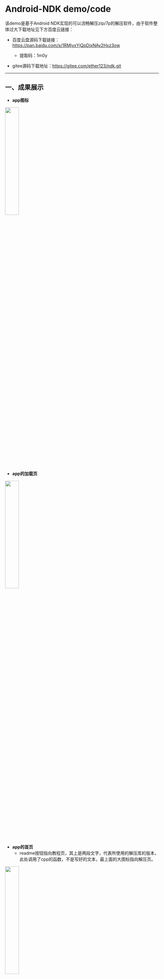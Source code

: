 # Android-NDK demo/code

该demo是基于Android NDK实现的可以流畅解压zip/7p的解压软件，由于软件整体过大下载地址见下方百度云链接：  

* 百度云盘源码下载链接：<https://pan.baidu.com/s/1RMjyxYjQpDixNAy2Hxz3ow>  
    - 提取码：1m0y    
  
* gitee源码下载地址：<https://gitee.com/ether123/ndk.git>

***

## 一、成果展示

* __app图标__  

<img src="https://github.com/Shadowmeoth/save_image/blob/master/image/show.jpg" width="30%">  

* __app的加载页__  

<img src="https://github.com/Shadowmeoth/save_image/blob/master/image/show1.jpg" width="30%">  

* __app的首页__  
    - readme按钮指向教程页，其上是两段文字，代表所使用的解压库的版本，此处调用了cpp的函数，不是写好的文本，最上面的大图标指向解压页。  

<img src="https://github.com/Shadowmeoth/save_image/blob/master/image/show2.jpg" width="30%">  

* __解压页__  
    - 从上至下，依次为：返回图标，选择解压方式，选择文件：未选择时显示none,解压路径：这里为了方便直接写好了一个路径，在android/data/com.example.ndk/files/extracted 路径下解压，本路径在安装app后就会生成。  
    - 使用方法：依次点击选择方式按钮，选择路径按钮，解压执行按钮。  

<img src="https://github.com/Shadowmeoth/save_image/blob/master/image/show3.jpg" width="30%">  
<img src="https://github.com/Shadowmeoth/save_image/blob/master/image/show4.jpg" width="30%">  

* __选择方式按钮调用本机自带的文档应用以选择压缩包__  

<img src="https://github.com/Shadowmeoth/save_image/blob/master/image/show5.jpg" width="30%">  

* __成功选择__  
    - 成功选择后，app会返回成功信息，app中所有信息均为底部弹出格式。  

<img src="https://github.com/Shadowmeoth/save_image/blob/master/image/show6.jpg" width="30%">  

* __错误选择__  
    - 如果选择的文件格式和选择的解压方式不一致，就会在cpp的代码中返回错误。  

<img src="https://github.com/Shadowmeoth/save_image/blob/master/image/show7.jpg" width="30%">  

* __解压成功__  
    - 解压成功后会给出相应提示。  

<img src="https://github.com/Shadowmeoth/save_image/blob/master/image/show8.jpg" width="30%">  

* __刚才选择的文件的解压后文件__  

<img src="https://github.com/Shadowmeoth/save_image/blob/master/image/show9.jpg" width="30%">  


## 二、部分核心代码解析

### 1、导入7z和zlib的项目

* __导入7z项目__  
1. 结构图:  
下图是本项目大致的结构图，unzip是用来解压7z文件时使用的。可以看出unzip的结构和本项目本身的一致，所以unzip就是一个项目，他被引用到了本项目中。  
![download ndk](https://github.com/Shadowmeoth/save_image/blob/master/image/7z1.png)  

2. 在app路径下的Gradie Scripts上做一系列修改：  
![download ndk](https://github.com/Shadowmeoth/save_image/blob/master/image/7z2.png)  
* build.gradie
    - 以下为导入项目的代码段：  
    ```
    dependencies {
        implementation project(':un7zip')
        implementation 'com.getkeepsafe.relinker:relinker:1.3.1'
        implementation 'androidx.appcompat:appcompat:1.1.0'
        implementation 'androidx.constraintlayout:constraintlayout:1.1.3'
        testImplementation 'junit:junit:4.12'
        androidTestImplementation 'androidx.test.ext:junit:1.1.1'
        androidTestImplementation 'androidx.test.espresso:espresso-core:3.2.0'
    }
    ```
    - 注意，其中的各种导入，并不是固定的，而是依据导入的项目中要用到什么而导入什么。而到底要导入什么，可以先在写入第一句，本次中为implementation project(':un7zip')，以及完成以下所有操作后执行一遍build,弹出的错误中就包含了需要引入的部分。  
    - 另外需要注意的是不要写错build.gradie,Gradie Scripts下会有两个build.gradie，分别是本项目的，和导入的项目的，as会在文件名后标注其作用的module,只需要改本项目的就可以了。  
* proguard-rules.pro
    - 添加导入的项目里的class, 本项目中就是`- keep class com.hzy.lib7z.** {*; }`。  
    - 注意，proguard-rules.pro也是两个，as也在文件名后做了标注，注意区分。
![download ndk](https://github.com/Shadowmeoth/save_image/blob/master/image/getin.png)  

* setting.gradie  
    - 添加要引入的项目，本项目中为`include ':app', ':un7zip'`，其中app为本项目的，un7zip就是要导入的。  
![download ndk](https://github.com/Shadowmeoth/save_image/blob/master/image/getin1.png)  

3. 至此，就可以在java代码中导入了。  
    - 并不需要导入so之类的文件，因为这些都在要导入的项目中做了，我们要做的只是import他。  
![download ndk](https://github.com/Shadowmeoth/save_image/blob/master/image/getin2.png)  

***

* __导入zlib库__  
值得注意的是，虽然在about ndk提供的资料中，生成so和使用so被放在了一起，但其实这是两个可以分开的行为，以下就用一个项目生成，另一个项目使用为例。  

1. 生成  
    - Zlib-1.2.11目录下的Android.mk：  
![download ndk](https://github.com/Shadowmeoth/save_image/blob/master/image/zlib.png)  

    - jni下的android.mk：  
![download ndk](https://github.com/Shadowmeoth/save_image/blob/master/image/zlib1.png)  
    - 这里`LOCAL_STATIC_LIBRARIES := libzlib`，定义了.a文件的名，`LOCAL_MODULE := libmyzlibtest`定义了模块的名。  
    - 因为zlib是一个在win/linux下都可用的库，所以生成时不需要zlib中的全部代码，Android.mk中写下的就是要用到的部分。  
    
    - 生成所在项目的结构:
![download ndk](https://github.com/Shadowmeoth/save_image/blob/master/image/zlib2.png)  

    - 点击之前定义好的额外工具ndk-build，就可以obj/local下生成各架构下的so文件。  
![download ndk](https://github.com/Shadowmeoth/save_image/blob/master/image/zlib3.png)  

2. 使用  
    - 将生成的so和a文件复制到本项目中的jniLibs中：  
![download ndk](https://github.com/Shadowmeoth/save_image/blob/master/image/use.png)  

    - 但是跨项目的生成有一个问题，就是生成环境要和使用环境保持一致，由于在生成时是在com.hello.zlib的项目下生成的，那么调用时，就要在这个路径下使用，而本项目的路径是com.example.ndk，所以这里就需要新建专门的路径了。  
    
    - 在对应的java文件下导入后加上如下代码段：  
    ```
    static {
        System.loadLibrary("myzlibtest");
    }
    ```
![download ndk](https://github.com/Shadowmeoth/save_image/blob/master/image/use1.png)  

    - 如果想在其他java页面上使用，只需要和7z时一样，import就好。  
![download ndk](https://github.com/Shadowmeoth/save_image/blob/master/image/use2.png)  
    
***

## 三、编写调用程序

* 调用很简单,java和cpp两边的函数命名一致就可以实现调用，以本项目中的一个函数为例，本函数是用来解压zip文件的。  

* 需要两个string变量，返回一个string变量。  

* 在JAVA端加入如下代码行：  
    ```
    public static native String unzip(String input, String output);
    ```
    
* 在cpp端加入如下代码段：  
    ```
    extern "C"
    JNIEXPORT jstring JNICALL Java_com_hello_zlib_ZlibActivity_unzip(JNIEnv* env, jobject thiz, jstring input, jstring output)
    {
        text(jstringTostring(env,input),jstringTostring(env,output));
        return input;
    }
    ```
    
* 这样，java端就实现了调用cpp函数。  

***

## 四、app交互编写

### 1、实现两秒后界面自动跳转到主页
* 可以利用LoadActivity类中的StartMainActivity()函数来实现这个功能。具体步骤如下：  

1. 在函数中定义一个TimerTask抽象类，来完成对java Timer类的时间调度，即在定义时间结束后向MainActivity类发送一条启动信息，并同时结束LoadActivity启动页从而完成自动跳转。  
```
TimerTask delaytast=new TimerTask() {
    @Override
    public void run() {
        Intent mainIntent=new Intent(LoadActivity.this,MainActivity.class);
        startActivity(mainIntent);
        LoadActivity.this.finish();
    }
};
```

2. 定义计时器并设定时间两秒后运行线程任务。  
```
Timer timer=new Timer();
timer.schedule(delaytast,2000);
```

### 2、实现界面下入下出效果
* 由anim_1.xml、anim_2.xml实现下入，anim_3.xml、anim_4.xml实现下出，两两差别不大。这里只对下入动画效果的实现做详细解释，具体如下：  

1. 首先在文件最开始利用`android:duration="250"`定义动画持续时间为250毫秒，这将作为整个动画的完成时间，四个文件保持一样。  

2. 在anim_1.xml中通过设置fromYDelta和toYDelta的值设定动画起始时 Y坐标上的位置从界面100%的位置（画面最底端）到动画结束时 Y坐标上的位置的0值（画面最顶端），完成下入的表面设置（下出则将fromYDelta设为0，toYDelta设为100%即可）。但由于此时画面只是整个平移上去遮住下面的界面，效果不太明显，所以还需要anim_2.xml文件实现辅助的动画效果。  
```
<translate
    android:fromYDelta="100%"
    android:toYDelta="0" />
```

3. 在anim_2.xml中通过fromXScale、toXScale等值调整初始X轴缩放比例、结束X轴缩放比例以及y轴的缩放比例，1表示无变化，并设置pivotX和pivotY来设置缩放起点X、y轴坐标，这个时候就可以实现在下一个界面出现到界面50%的位置的时候，后面的那个界面缩小到了原来的90%。  
```
<scale
    android:fromXScale="1"
    android:fromYScale="1"
    android:pivotX="50%"
    android:pivotY="50%"
    android:toXScale="0.9"
    android:toYScale="0.9" />
```
* 实现效果如下图所示：  

<img src="https://github.com/Shadowmeoth/save_image/blob/master/image/a1.png" width="30%">  

4. 实现了大小变化之后需要再实现一个透明度的变化来增加效果的真实性：通过设置fromAlpha和toAlpha设置动画开始的透明度和结束时的透明度，1是完全不透明，0是完全透明，这里不需要完全透明，差不多就可以了，所以我这里设定的结束透明度为0.3。这样就可以完整实现下面界面从下进入的同时前一个界面缩小并逐渐变黑（显出背景色）的效果。  
```
<alpha
    android:fromAlpha="1"
    android:toAlpha="0.3" />
```
* 下出效果则把初始和结束值倒一下就可以了，这里不作详述。  

* 实现最终效果如下图所示：  

<img src="https://github.com/Shadowmeoth/save_image/blob/master/image/a2.png" width="30%">  

5. 在跳转界面中用以下函数调用文件实现动画效果：  
```
overridePendingTransition(R.anim.anim_1,R.anim.anim_2);
```
* 后面两个文件顺序没有严格要求，可以随便放。  

***

## 五、app优化的相关尝试

### 1、非阻塞相关概念  
* __非阻塞：__  
    - 阻塞和非阻塞通常形容多线程间的相互影响。比如一个线程占用了临界区资源，那么其它所有需要这个资源的线程就必须在这个临界区中进行等待，等待会导致线程挂起。这种情况就是阻塞。此时，如果占用资源的线程一直不愿意释放资源，那么其它所有阻塞在这个临界区上的线程都不能工作。而非阻塞允许多个线程同时进入临界区。  
    - 通俗的说阻塞就是干不完不准回来，非阻塞就是你先干，我现看看有其他事没有，完了告诉我一声。  
    
* __NIO:__  
    - NIO是new I/O的简写,非阻塞在Android开发中主要是NIO非阻塞包，从jdk1.4开始引入。  
    - 相对应传统的I/O，比如Socket的accpet()、read()这些方法而言都是阻塞的。  
    - NIO主要使用了Channel和Selector来实现，Java的Selector类似Winsock的Select模式，是一种基于事件驱动的，整个处理方法使用了轮训的状态机。  
    
* 但经过了解非阻塞模式不太适合解决本DEMO的底层代码运行可能存在的问题。  

### 2、点击后退按钮返回主界面/上一界面
* 通过监听函数，监听一个按钮是否被点击，然后实现返回功能。这里给出一个例子。  

1. 创建layout（activity_test.xml）  
    - 在src/main/res/layout鼠标右键new->LayoutResource File，然后输入一个file name,比如:activity_test。点ok键完成创建。   
    
2. 创建activity（TestActivity.java）  
    - src/main/java/com.example.test鼠标右键new->java.class，然后输入一个name，比如，TestActivity。kind选择Activity。点ok键完成创建。  
    - 进入刚创建的TestActivity.java文件在onCreate方法内增加`setContentView(R.layout.activity_test);`用来指向我们刚创建的名为activity_test的layout。
    - 整个函数代码段如下：  
    ```
    public void onCreate(Bundle savedInstanceState) {
        super.onCreate(savedInstanceState);
        setContentView(R.layout.activity_test);
    }
    ```
    
3. 跳转到第刚创建的TestActivity  
    - 在按钮事件增加以下代码:  
    ```
    Intent intent = new Intent();
    intent.setClass(MainActivity.this, TestActivity.class);
    MainActivity.this.startActivity(intent);
    ```
    
4. 在mainfest 中AndroidMainfest 添加Activity  
    ```
    </Activity>
    <Activity android:name="TestActivity">
    </Activity>
    ```
    
### 3、对按下back的作用进行优化
* Android studio模拟机的back键就已经实现了返回上一界面的功能而通过重写onbackpressed（）可以对按下back的作用进行改变。  

* 下面是一些在这个基础上的优化。  

1. 实现点击返回键返回主界面当前界面不销毁  
```
@Override
	public void onBackPressed() {
		Intent i = new Intent(Intent.ACTION_MAIN);
		// i.setFlags(Intent.FLAG_ACTIVITY_NEW_TASK); //如果是服务里调用，必须加入new task标识
		i.addCategory(Intent.CATEGORY_HOME);
		startActivity(i);
	}
```

2. 按back键退出程序时，实现“再按一次退出”的功能  
```
long startTime = 0;
 
@Override
public void onBackPressed() {
 
	long currentTime = System.currentTimeMillis();
	if ((currentTime - startTime) >= 2000) {
		Toast.makeText(MainActivity.this, "再按一次退出", Toast.LENGTH_SHORT).show();
		startTime = currentTime;
	} else {
		finish();
	}
}
```

3. 重写Activity的onKeyDown方法  
    - 这些获取back键都是通过重写onBackPressed()方法实现的，需要Android2.0及之后的版本。在这之前还有一种常规方法，是通过重写Activity的onKeyDown方法来实现。代码如下：  
    ```
    @Override
    public boolean onKeyDown(int keyCode, KeyEvent event)  {
        if (keyCode == KeyEvent.KEYCODE_BACK && event.getRepeatCount() == 0) { //按下的如果是BACK，同时没有重复
           Toast.makeText(xxxx.this,"Back键测试",1).show();
            return true;
        }

        return super.onKeyDown(keyCode, event);
    }
    ```
